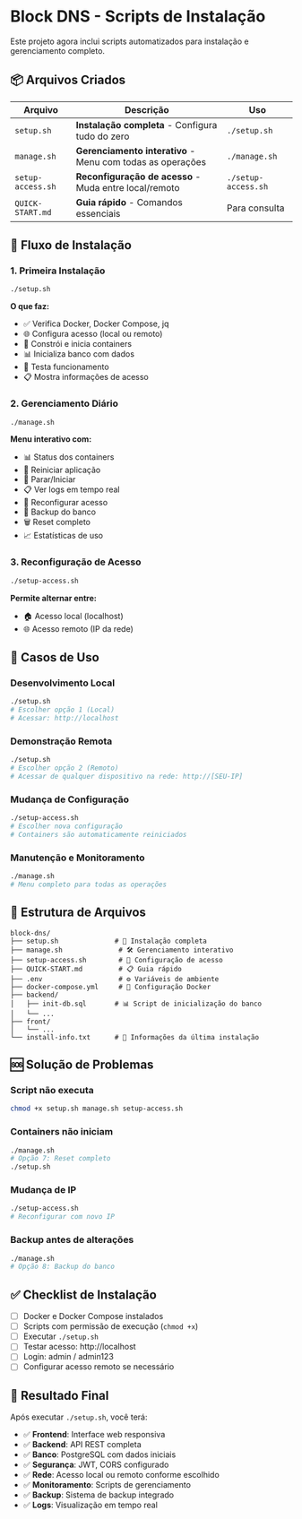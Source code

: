 # Block DNS - Scripts de Instalação

Este projeto agora inclui scripts automatizados para instalação e gerenciamento completo.

## 📦 Arquivos Criados

| Arquivo | Descrição | Uso |
|---------|-----------|-----|
| `setup.sh` | **Instalação completa** - Configura tudo do zero | `./setup.sh` |
| `manage.sh` | **Gerenciamento interativo** - Menu com todas as operações | `./manage.sh` |
| `setup-access.sh` | **Reconfiguração de acesso** - Muda entre local/remoto | `./setup-access.sh` |
| `QUICK-START.md` | **Guia rápido** - Comandos essenciais | Para consulta |

## 🚀 Fluxo de Instalação

### 1. Primeira Instalação
```bash
./setup.sh
```
**O que faz:**
- ✅ Verifica Docker, Docker Compose, jq
- 🌐 Configura acesso (local ou remoto)  
- 🐳 Constrói e inicia containers
- 📊 Inicializa banco com dados
- 🧪 Testa funcionamento
- 📋 Mostra informações de acesso

### 2. Gerenciamento Diário
```bash
./manage.sh
```
**Menu interativo com:**
- 📊 Status dos containers
- 🔄 Reiniciar aplicação
- 🛑 Parar/Iniciar
- 📋 Ver logs em tempo real
- 🔧 Reconfigurar acesso
- 💾 Backup do banco
- 🗑️ Reset completo
- 📈 Estatísticas de uso

### 3. Reconfiguração de Acesso
```bash
./setup-access.sh
```
**Permite alternar entre:**
- 🏠 Acesso local (localhost)
- 🌐 Acesso remoto (IP da rede)

## 🎯 Casos de Uso

### Desenvolvimento Local
```bash
./setup.sh
# Escolher opção 1 (Local)
# Acessar: http://localhost
```

### Demonstração Remota
```bash
./setup.sh
# Escolher opção 2 (Remoto)
# Acessar de qualquer dispositivo na rede: http://[SEU-IP]
```

### Mudança de Configuração
```bash
./setup-access.sh
# Escolher nova configuração
# Containers são automaticamente reiniciados
```

### Manutenção e Monitoramento
```bash
./manage.sh
# Menu completo para todas as operações
```

## 📁 Estrutura de Arquivos

```
block-dns/
├── setup.sh              # 🚀 Instalação completa
├── manage.sh              # 🛠️ Gerenciamento interativo
├── setup-access.sh        # 🔧 Configuração de acesso
├── QUICK-START.md         # 📋 Guia rápido
├── .env                   # ⚙️ Variáveis de ambiente
├── docker-compose.yml     # 🐳 Configuração Docker
├── backend/
│   ├── init-db.sql       # 📊 Script de inicialização do banco
│   └── ...
├── front/
│   └── ...
└── install-info.txt      # 📄 Informações da última instalação
```

## 🆘 Solução de Problemas

### Script não executa
```bash
chmod +x setup.sh manage.sh setup-access.sh
```

### Containers não iniciam
```bash
./manage.sh
# Opção 7: Reset completo
./setup.sh
```

### Mudança de IP
```bash
./setup-access.sh
# Reconfigurar com novo IP
```

### Backup antes de alterações
```bash
./manage.sh
# Opção 8: Backup do banco
```

## ✅ Checklist de Instalação

- [ ] Docker e Docker Compose instalados
- [ ] Scripts com permissão de execução (`chmod +x`)
- [ ] Executar `./setup.sh`
- [ ] Testar acesso: http://localhost
- [ ] Login: admin / admin123
- [ ] Configurar acesso remoto se necessário

## 🎉 Resultado Final

Após executar `./setup.sh`, você terá:

- ✅ **Frontend**: Interface web responsiva
- ✅ **Backend**: API REST completa  
- ✅ **Banco**: PostgreSQL com dados iniciais
- ✅ **Segurança**: JWT, CORS configurado
- ✅ **Rede**: Acesso local ou remoto conforme escolhido
- ✅ **Monitoramento**: Scripts de gerenciamento
- ✅ **Backup**: Sistema de backup integrado
- ✅ **Logs**: Visualização em tempo real